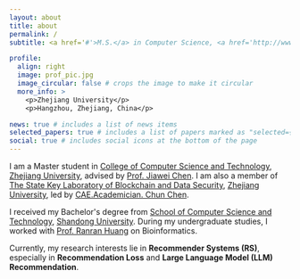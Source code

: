 ```yaml
---
layout: about
title: about
permalink: /
subtitle: <a href='#'>M.S.</a> in Computer Science, <a href='http://www.cs.zju.edu.cn'>Zhejiang University</a>

profile:
  align: right
  image: prof_pic.jpg
  image_circular: false # crops the image to make it circular
  more_info: >
    <p>Zhejiang University</p>
    <p>Hangzhou, Zhejiang, China</p>

news: true # includes a list of news items
selected_papers: true # includes a list of papers marked as "selected={true}"
social: true # includes social icons at the bottom of the page
---
```


I am a Master student in [College of Computer Science and Technology](http://www.cs.zju.edu.cn/), [Zhejiang University](http://www.zju.edu.cn/), advised by [Prof. Jiawei Chen](https://jiawei-chen.github.io/). I am also a member of [The State Key Laboratory of Blockchain and Data Security](http://fit.zju.edu.cn/fitcn/2023/0406/c34346a2738118/page.htm?eqid=89c6bcd60001f79000000003647ed9e7), [Zhejiang University](http://www.zju.edu.cn/), led by [CAE.Academician. Chun Chen](https://dblp.uni-trier.de/pid/07/4182-0001.html). 

I received my Bachelor's degree from [School of Computer Science and Technology](https://www.cs.sdu.edu.cn/), [Shandong University](http://www.sdu.edu.cn/). During my undergraduate studies, I worked with [Prof. Ranran Huang](https://faculty.sdu.edu.cn/huangranran/zh_CN/index/622945/list/index.htm) on Bioinformatics.

Currently, my research interests lie in **Recommender Systems (RS)**, especially in **Recommendation Loss** and **Large Language Model (LLM) Recommendation**.
